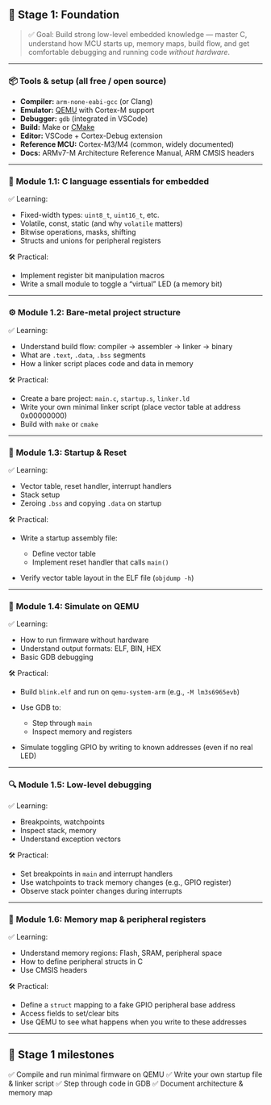 ## 🌱 **Stage 1: Foundation**

> ✅ Goal: Build strong low-level embedded knowledge — master C, understand how MCU starts up, memory maps, build flow, and get comfortable debugging and running code *without hardware*.

---

### 📦 Tools & setup (all free / open source)

* **Compiler:** `arm-none-eabi-gcc` (or Clang)
* **Emulator:** [QEMU](https://www.qemu.org/) with Cortex-M support
* **Debugger:** `gdb` (integrated in VSCode)
* **Build:** Make or [CMake](https://cmake.org/)
* **Editor:** VSCode + Cortex-Debug extension
* **Reference MCU:** Cortex-M3/M4 (common, widely documented)
* **Docs:** ARMv7-M Architecture Reference Manual, ARM CMSIS headers

---

### 🧰 **Module 1.1: C language essentials for embedded**

✅ Learning:

* Fixed-width types: `uint8_t`, `uint16_t`, etc.
* Volatile, const, static (and why `volatile` matters)
* Bitwise operations, masks, shifting
* Structs and unions for peripheral registers

🛠 Practical:

* Implement register bit manipulation macros
* Write a small module to toggle a “virtual” LED (a memory bit)

---

### ⚙️ **Module 1.2: Bare-metal project structure**

✅ Learning:

* Understand build flow: compiler → assembler → linker → binary
* What are `.text`, `.data`, `.bss` segments
* How a linker script places code and data in memory

🛠 Practical:

* Create a bare project: `main.c`, `startup.s`, `linker.ld`
* Write your own minimal linker script (place vector table at address 0x00000000)
* Build with `make` or `cmake`

---

### 🧪 **Module 1.3: Startup & Reset**

✅ Learning:

* Vector table, reset handler, interrupt handlers
* Stack setup
* Zeroing `.bss` and copying `.data` on startup

🛠 Practical:

* Write a startup assembly file:

  * Define vector table
  * Implement reset handler that calls `main()`
* Verify vector table layout in the ELF file (`objdump -h`)

---

### 🧰 **Module 1.4: Simulate on QEMU**

✅ Learning:

* How to run firmware without hardware
* Understand output formats: ELF, BIN, HEX
* Basic GDB debugging

🛠 Practical:

* Build `blink.elf` and run on `qemu-system-arm` (e.g., `-M lm3s6965evb`)
* Use GDB to:

  * Step through `main`
  * Inspect memory and registers
* Simulate toggling GPIO by writing to known addresses (even if no real LED)

---

### 🔍 **Module 1.5: Low-level debugging**

✅ Learning:

* Breakpoints, watchpoints
* Inspect stack, memory
* Understand exception vectors

🛠 Practical:

* Set breakpoints in `main` and interrupt handlers
* Use watchpoints to track memory changes (e.g., GPIO register)
* Observe stack pointer changes during interrupts

---

### 🧩 **Module 1.6: Memory map & peripheral registers**

✅ Learning:

* Understand memory regions: Flash, SRAM, peripheral space
* How to define peripheral structs in C
* Use CMSIS headers

🛠 Practical:

* Define a `struct` mapping to a fake GPIO peripheral base address
* Access fields to set/clear bits
* Use QEMU to see what happens when you write to these addresses

---

## 🏁 **Stage 1 milestones**

✅ Compile and run minimal firmware on QEMU
✅ Write your own startup file & linker script
✅ Step through code in GDB
✅ Document architecture & memory map
